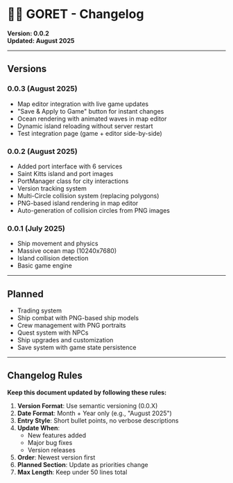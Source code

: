 # 🏴‍☠️ GORET - Changelog

**Version: 0.0.2**  
**Updated: August 2025**

---

## Versions

### 0.0.3 (August 2025)

- Map editor integration with live game updates
- "Save & Apply to Game" button for instant changes
- Ocean rendering with animated waves in map editor
- Dynamic island reloading without server restart
- Test integration page (game + editor side-by-side)

### 0.0.2 (August 2025)

- Added port interface with 6 services
- Saint Kitts island and port images
- PortManager class for city interactions
- Version tracking system
- Multi-Circle collision system (replacing polygons)
- PNG-based island rendering in map editor
- Auto-generation of collision circles from PNG images

### 0.0.1 (July 2025)

- Ship movement and physics
- Massive ocean map (10240x7680)
- Island collision detection
- Basic game engine

---

## Planned

- Trading system
- Ship combat with PNG-based ship models
- Crew management with PNG portraits
- Quest system with NPCs
- Ship upgrades and customization
- Save system with game state persistence

---

## Changelog Rules

**Keep this document updated by following these rules:**

1. **Version Format**: Use semantic versioning (0.0.X)
2. **Date Format**: Month + Year only (e.g., "August 2025")
3. **Entry Style**: Short bullet points, no verbose descriptions
4. **Update When**:
   - New features added
   - Major bug fixes
   - Version releases
5. **Order**: Newest version first
6. **Planned Section**: Update as priorities change
7. **Max Length**: Keep under 50 lines total
